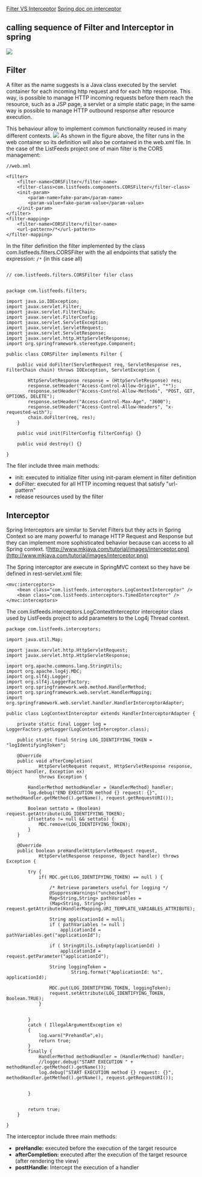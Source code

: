 
[Filter VS Interceptor](http://www.mkjava.com/tutorial/filter-vs-interceptor/#:~:text=Interceptor,access%20to%20all%20Spring%20context.)
[Spring doc on interceptor](https://docs.spring.io/spring/docs/3.0.x/javadoc-api/org/springframework/web/servlet/HandlerInterceptor.html)

## calling sequence of Filter and Interceptor in spring
![](https://synaren-app.com/images/spring-filter-interceptor-flow.png)

## Filter

 A filter as the name suggests is a Java class executed by the servlet container for each incoming http request and for each http response. This way, is possible to manage HTTP incoming requests before them reach the resource, such as a JSP page, a servlet or a simple static page; in the same way is possible to manage HTTP outbound response after resource execution.

This behaviour allow to implement common functionality reused in many different contexts.
![](http://www.mkjava.com/tutorial/images/filter.png)
As shown in the figure above, the filter runs in the web container so its definition will also be contained in the web.xml file. In the case of the ListFeeds project one of main filter is the CORS management:

```
//web.xml

<filter>
    <filter-name>CORSFilter</filter-name>
    <filter-class>com.listfeeds.components.CORSFilter</filter-class>
    <init-param>
        <param-name>fake-param</param-name>
        <param-value>fake-param-value</param-value>
    </init-param>
</filter>
<filter-mapping>
    <filter-name>CORSFilter</filter-name>
    <url-pattern>/*</url-pattern>
</filter-mapping>
```
In the filter definition the filter implemented by the class com.listfeeds.filters.CORSFilter with the all endpoints that satisfy the expression: `/*` (in this case all)

```

// com.listfeeds.filters.CORSFilter filer class


package com.listfeeds.filters;

import java.io.IOException;
import javax.servlet.Filter;
import javax.servlet.FilterChain;
import javax.servlet.FilterConfig;
import javax.servlet.ServletException;
import javax.servlet.ServletRequest;
import javax.servlet.ServletResponse;
import javax.servlet.http.HttpServletResponse;
import org.springframework.stereotype.Component;

public class CORSFilter implements Filter {

    public void doFilter(ServletRequest req, ServletResponse res, FilterChain chain) throws IOException, ServletException {

        HttpServletResponse response = (HttpServletResponse) res;
        response.setHeader("Access-Control-Allow-Origin", "*");
        response.setHeader("Access-Control-Allow-Methods", "POST, GET, OPTIONS, DELETE");
        response.setHeader("Access-Control-Max-Age", "3600");
        response.setHeader("Access-Control-Allow-Headers", "x-requested-with");
        chain.doFilter(req, res);
    }

    public void init(FilterConfig filterConfig) {}

    public void destroy() {}

}

```

The filer include three main methods:
* init: executed to initialize filter using init-param element in filter definition
* doFilter: executed for all HTTP incoming request that satisfy "url-pattern"
* release resources used by the filter


## Interceptor

Spring Interceptors are similar to Servlet Filters but they acts in Spring Context so are many powerful to manage HTTP Request and Response but they can implement more sophisticated behavior because can access to all Spring context.
![http://www.mkjava.com/tutorial/images/interceptor.png](http://www.mkjava.com/tutorial/images/interceptor.png)

The Spring interceptor are execute in SpringMVC context so they have be defined in rest-servlet.xml file:

```
<mvc:interceptors>
    <bean class="com.listfeeds.interceptors.LogContextInterceptor" />
    <bean class="com.listfeeds.interceptors.TimedInterceptor" />
</mvc:interceptors>
```
The com.listfeeds.interceptors.LogContextInterceptor interceptor class used by ListFeeds project to add parameters to the Log4j Thread context.

```
package com.listfeeds.interceptors;

import java.util.Map;

import javax.servlet.http.HttpServletRequest;
import javax.servlet.http.HttpServletResponse;

import org.apache.commons.lang.StringUtils;
import org.apache.log4j.MDC;
import org.slf4j.Logger;
import org.slf4j.LoggerFactory;
import org.springframework.web.method.HandlerMethod;
import org.springframework.web.servlet.HandlerMapping;
import org.springframework.web.servlet.handler.HandlerInterceptorAdapter;

public class LogContextInterceptor extends HandlerInterceptorAdapter {

    private static final Logger log = LoggerFactory.getLogger(LogContextInterceptor.class);

    public static final String LOG_IDENTIFYING_TOKEN = "logIdentifyingToken";

    @Override
    public void afterCompletion(
            HttpServletRequest request, HttpServletResponse response, Object handler, Exception ex)
            throws Exception {

        HandlerMethod methodHandler = (HandlerMethod) handler;
        log.debug("END EXECUTION method {} request: {}", methodHandler.getMethod().getName(), request.getRequestURI());

        Boolean settato = (Boolean) request.getAttribute(LOG_IDENTIFYING_TOKEN);
        if(settato != null && settato) {
            MDC.remove(LOG_IDENTIFYING_TOKEN);
        }
    }

    @Override
    public boolean preHandle(HttpServletRequest request,
            HttpServletResponse response, Object handler) throws Exception {

        try {
            if( MDC.get(LOG_IDENTIFYING_TOKEN) == null ) {

                /* Retrieve parameters useful for logging */
                @SuppressWarnings("unchecked")
                Map<String,String> pathVariables = 
                (Map<String, String>) request.getAttribute(HandlerMapping.URI_TEMPLATE_VARIABLES_ATTRIBUTE);

                String applicationId = null;
                if ( pathVariables != null ) 
                    applicationId = pathVariables.get("applicationId");

                if ( StringUtils.isEmpty(applicationId) ) 
                    applicationId = request.getParameter("applicationId");

                String loggingToken = 
                        String.format("ApplicationId: %s", applicationId);

                MDC.put(LOG_IDENTIFYING_TOKEN, loggingToken);
                request.setAttribute(LOG_IDENTIFYING_TOKEN, Boolean.TRUE);
            }


        }
        catch ( IllegalArgumentException e)
        {
            log.warn("Prehandle",e);
            return true;
        }
        finally {
            HandlerMethod methodHandler = (HandlerMethod) handler;
            //logger.debug("START EXECUTION " + methodHandler.getMethod().getName());
            log.debug("START EXECUTION method {} request: {}", methodHandler.getMethod().getName(), request.getRequestURI());


        }


        return true;
    }

}
```

The interceptor include three main methods:

* __preHandle:__ executed before the execution of the target resource
* __afterCompletion:__ executed after the execution of the target resource (after rendering the view)
* __posttHandle:__ Intercept the execution of a handler

